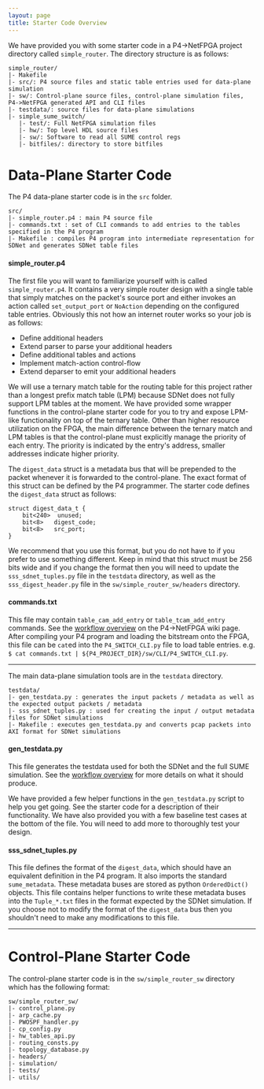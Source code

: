 ```yaml
---
layout: page
title: Starter Code Overview
---
```


We have provided you with some starter code in a P4->NetFPGA project directory called `simple_router`. The directory structure is as follows:

```
simple_router/
|- Makefile
|- src/: P4 source files and static table entries used for data-plane simulation
|- sw/: Control-plane source files, control-plane simulation files, P4->NetFPGA generated API and CLI files
|- testdata/: source files for data-plane simulations
|- simple_sume_switch/
   |- test/: Full NetFPGA simulation files
   |- hw/: Top level HDL source files
   |- sw/: Software to read all SUME control regs
   |- bitfiles/: directory to store bitfiles
```

# Data-Plane Starter Code

The P4 data-plane starter code is in the `src` folder.

```
src/
|- simple_router.p4 : main P4 source file
|- commands.txt : set of CLI commands to add entries to the tables specified in the P4 program
|- Makefile : compiles P4 program into intermediate representation for SDNet and generates SDNet table files
```

#### simple_router.p4

The first file you will want to familiarize yourself with is called `simple_router.p4`. It contains a very simple router design with a single table that simply matches on the packet's source port and either invokes an action called `set_output_port` or `NoAction` depending on the configured table entries. Obviously this not how an internet router works so your job is as follows:

* Define additional headers
* Extend parser to parse your additional headers
* Define additional tables and actions
* Implement match-action control-flow
* Extend deparser to emit your additional headers

We will use a ternary match table for the routing table for this project rather than a longest prefix match table (LPM) because SDNet does not fully support LPM tables at the moment. We have provided some wrapper functions in the control-plane starter code for you to try and expose LPM-like functionality on top of the ternary table. Other than higher resource utilization on the FPGA, the main difference between the ternary match and LPM tables is that the control-plane must explicitly manage the priority of each entry. The priority is indicated by the entry's address, smaller addresses indicate higher priority.

The `digest_data` struct is a metadata bus that will be prepended to the packet whenever it is forwarded to the control-plane. The exact format of this struct can be defined by the P4 programmer. The starter code defines the `digest_data` struct as follows:

```
struct digest_data_t {
    bit<240>  unused;
    bit<8>   digest_code;
    bit<8>   src_port;
}
```

We recommend that you use this format, but you do not have to if you prefer to use something different. Keep in mind that this struct must be 256 bits wide and if you change the format then you will need to update the `sss_sdnet_tuples.py` file in the `testdata` directory, as well as the `sss_digest_header.py` file in the `sw/simple_router_sw/headers` directory.

#### commands.txt

This file may contain `table_cam_add_entry` or `table_tcam_add_entry` commands. See the [workflow overview](https://github.com/NetFPGA/P4-NetFPGA-public/wiki/Workflow-Overview#writing-p4-programs) on the P4->NetFPGA wiki page. After compiling your P4 program and loading the bitstream onto the FPGA, this file can be `cat`ed into the `P4_SWITCH_CLI.py` file to load table entries. e.g. `$ cat commands.txt | ${P4_PROJECT_DIR}/sw/CLI/P4_SWITCH_CLI.py`.

---

The main data-plane simulation tools are in the `testdata` directory.

```
testdata/
|- gen_testdata.py : generates the input packets / metadata as well as the expected output packets / metadata
|- sss_sdnet_tuples.py : used for creating the input / output metadata files for SDNet simulations
|- Makefile : executes gen_testdata.py and converts pcap packets into AXI format for SDNet simulations
```

#### gen_testdata.py

This file generates the testdata used for both the SDNet and the full SUME simulation. See the [workflow overview](https://github.com/NetFPGA/P4-NetFPGA-public/wiki/Workflow-Overview#testing-p4-programs) for more details on what it should produce.

We have provided a few helper functions in the `gen_testdata.py` script to help you get going. See the starter code for a description of their functionality. We have also provided you with a few baseline test cases at the bottom of the file. You will need to add more to thoroughly test your design. 

#### sss_sdnet_tuples.py

This file defines the format of the `digest_data`, which should have an equivalent definition in the P4 program. It also imports the standard `sume_metadata`. These metadata buses are stored as python `OrderedDict()` objects. This file contains helper functions to write these metadata buses into the `Tuple_*.txt` files in the format expected by the SDNet simulation. If you choose not to modify the format of the `digest_data` bus then you shouldn't need to make any modifications to this file.

---

# Control-Plane Starter Code

The control-plane starter code is in the `sw/simple_router_sw` directory which has the following format:

```
sw/simple_router_sw/
|- control_plane.py
|- arp_cache.py
|- PWOSPF_handler.py
|- cp_config.py
|- hw_tables_api.py
|- routing_consts.py
|- topology_database.py
|- headers/
|- simulation/
|- tests/
|- utils/
```

